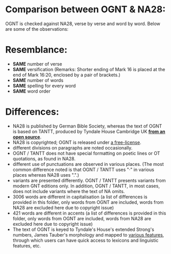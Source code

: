 # Comparison between OGNT & NA28:

OGNT is checked against NA28, verse by verse and word by word.  Below are some of the observations:

# Resemblance:
- <b>SAME</b> number of verse
- <b>SAME</b> versification (Remarks: Shorter ending of Mark 16 is placed at the end of Mark 16:20, enclosed by a pair of brackets.)
- <b>SAME</b> number of words
- <b>SAME</b> spelling for every word
- <b>SAME</b> word order

# Differences:
- NA28 is published by German Bible Society, whereas the text of OGNT is based on TANTT, produced by Tyndale House Cambridge UK <b><a href='https://github.com/eliranwong/OpenGNT/tree/master/From_TANTT_to_OpenGNT'>from an open source</a></b>.
- NA28 is copyrighted; OGNT is released under <a href='https://github.com/eliranwong/OpenGNT#license'>a free-license</a>.
- different divisions on paragraphs are noted occasionally.
- OGNT / TANTT does not have special formatting on poetic lines or OT quotations, as found in NA28. 
- different use of punctuations are observed in various places.  (The most common difference noted is that OGNT / TANTT uses "·" in various places whereas NA28 uses ".".)
- variants are presented differently.  OGNT / TANTT presents variants from modern GNT editions only.  In addition, OGNT / TANTT, in most cases, does not include variants where the text of NA omits.
- 3006 words are different in capitalisation (a list of differences is provided in this folder, only words from OGNT are included, words from NA28 are excluded here due to copyright issue)
- 421 words are different in accents (a list of differences is provided in this folder, only words from OGNT are included, words from NA28 are excluded here due to copyright issue)
- The text of OGNT is keyed to Tyndale's House's extended Strong's numbers, James Tauber's morphology and mapped to <a href='https://github.com/eliranwong/OpenGNT#enhancement--forthcoming-additions'>various features</a>, through which users can have quick access to lexicons and linguistic features, etc.
